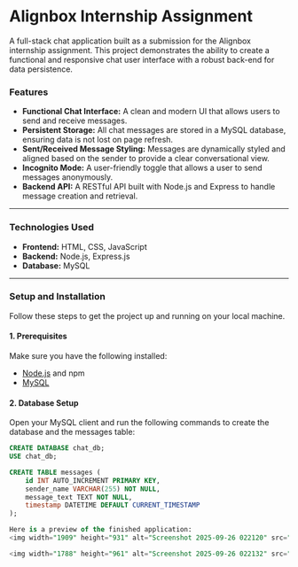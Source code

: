 # Alignbox Internship Assignment

A full-stack chat application built as a submission for the Alignbox internship assignment. This project demonstrates the ability to create a functional and responsive chat user interface with a robust back-end for data persistence.

### Features

* **Functional Chat Interface:** A clean and modern UI that allows users to send and receive messages.
* **Persistent Storage:** All chat messages are stored in a MySQL database, ensuring data is not lost on page refresh.
* **Sent/Received Message Styling:** Messages are dynamically styled and aligned based on the sender to provide a clear conversational view.
* **Incognito Mode:** A user-friendly toggle that allows a user to send messages anonymously.
* **Backend API:** A RESTful API built with Node.js and Express to handle message creation and retrieval.

---

### Technologies Used

* **Frontend:** HTML, CSS, JavaScript
* **Backend:** Node.js, Express.js
* **Database:** MySQL

---

### Setup and Installation

Follow these steps to get the project up and running on your local machine.

#### 1. Prerequisites

Make sure you have the following installed:
* [Node.js](https://nodejs.org/) and npm
* [MySQL](https://www.mysql.com/)

#### 2. Database Setup

Open your MySQL client and run the following commands to create the database and the messages table:

```sql
CREATE DATABASE chat_db;
USE chat_db;

CREATE TABLE messages (
    id INT AUTO_INCREMENT PRIMARY KEY,
    sender_name VARCHAR(255) NOT NULL,
    message_text TEXT NOT NULL,
    timestamp DATETIME DEFAULT CURRENT_TIMESTAMP
);

Here is a preview of the finished application:
<img width="1909" height="931" alt="Screenshot 2025-09-26 022120" src="https://github.com/user-attachments/assets/16aeacf9-187a-41de-a7d9-de07bd26e668" />

<img width="1788" height="961" alt="Screenshot 2025-09-26 022132" src="https://github.com/user-attachments/assets/b55440ee-d063-48de-bd1c-18238423ac33" />
